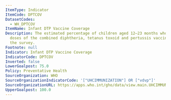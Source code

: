 ```yaml
---
ItemType: Indicator
ItemCode: DPTCOV
DatasetCodes:
  - WH_DPTCOV
ItemName: Infant DTP Vaccine Coverage
Description: The estimated percentage of children aged 12–23 months who received three
  doses of the combined diphtheria, tetanus toxoid and pertussis vaccine time before
  the survey.
Footnote: null
Indicator: Infant DTP Vaccine Coverage
IndicatorCode: DPTCOV
Inverted: false
LowerGoalpost: 75.0
Policy: Preventative Health
SourceOrganization: WHO
SourceOrganizationIndicatorCode: '["UHCIMMUNIZATION"] OR ["vdvp"]'
SourceOrganizationURL: https://apps.who.int/gho/data/view.main.UHCIMMUNIZATIONv?lang=en
UpperGoalpost: 100.0
---
```


